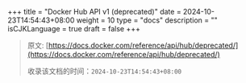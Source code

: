+++
title = "Docker Hub API v1 (deprecated)"
date = 2024-10-23T14:54:43+08:00
weight = 10
type = "docs"
description = ""
isCJKLanguage = true
draft = false
+++

> 原文: [https://docs.docker.com/reference/api/hub/deprecated/](https://docs.docker.com/reference/api/hub/deprecated/)
>
> 收录该文档的时间：`2024-10-23T14:54:43+08:00`
